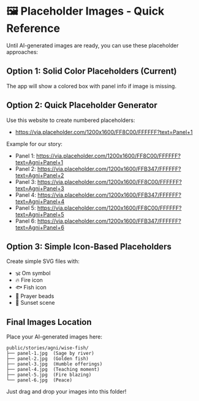 # 🖼️ Placeholder Images - Quick Reference

Until AI-generated images are ready, you can use these placeholder approaches:

## Option 1: Solid Color Placeholders (Current)
The app will show a colored box with panel info if image is missing.

## Option 2: Quick Placeholder Generator
Use this website to create numbered placeholders:
- https://via.placeholder.com/1200x1600/FF8C00/FFFFFF?text=Panel+1

Example for our story:
- Panel 1: https://via.placeholder.com/1200x1600/FF8C00/FFFFFF?text=Agni+Panel+1
- Panel 2: https://via.placeholder.com/1200x1600/FFB347/FFFFFF?text=Agni+Panel+2
- Panel 3: https://via.placeholder.com/1200x1600/FF8C00/FFFFFF?text=Agni+Panel+3
- Panel 4: https://via.placeholder.com/1200x1600/FFB347/FFFFFF?text=Agni+Panel+4
- Panel 5: https://via.placeholder.com/1200x1600/FF8C00/FFFFFF?text=Agni+Panel+5
- Panel 6: https://via.placeholder.com/1200x1600/FFB347/FFFFFF?text=Agni+Panel+6

## Option 3: Simple Icon-Based Placeholders
Create simple SVG files with:
- 🕉️ Om symbol
- 🔥 Fire icon
- 🐟 Fish icon
- 📿 Prayer beads
- 🌅 Sunset scene

## Final Images Location
Place your AI-generated images here:
```
public/stories/agni/wise-fish/
├── panel-1.jpg  (Sage by river)
├── panel-2.jpg  (Golden fish)
├── panel-3.jpg  (Humble offerings)
├── panel-4.jpg  (Teaching moment)
├── panel-5.jpg  (Fire blazing)
└── panel-6.jpg  (Peace)
```

Just drag and drop your images into this folder!
